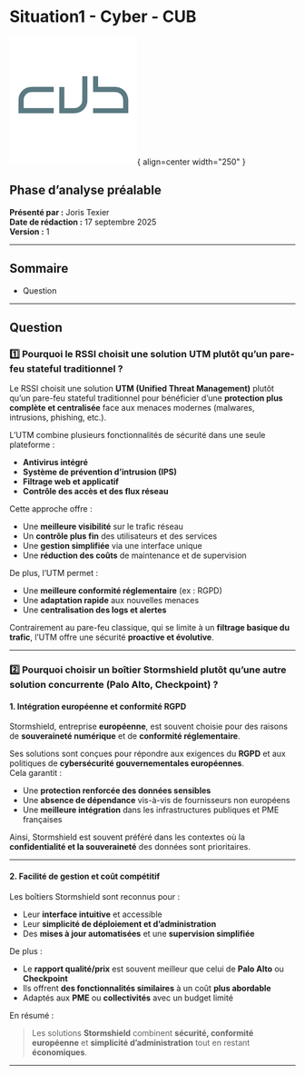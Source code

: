 # Situation1 - Cyber - CUB
![logo cub0](../../media/72.png){ align=center width="250" }

## Phase d’analyse préalable  

**Présenté par :** Joris Texier  
**Date de rédaction :** 17 septembre 2025  
**Version :** 1  

---

## Sommaire

- Question

---

## Question

### 1️⃣ Pourquoi le RSSI choisit une solution UTM plutôt qu’un pare-feu stateful traditionnel ?

Le RSSI choisit une solution **UTM (Unified Threat Management)** plutôt qu’un pare-feu stateful traditionnel pour bénéficier d’une **protection plus complète et centralisée** face aux menaces modernes (malwares, intrusions, phishing, etc.).

L’UTM combine plusieurs fonctionnalités de sécurité dans une seule plateforme :
- **Antivirus intégré**
- **Système de prévention d’intrusion (IPS)**
- **Filtrage web et applicatif**
- **Contrôle des accès et des flux réseau**

Cette approche offre :
- Une **meilleure visibilité** sur le trafic réseau  
- Un **contrôle plus fin** des utilisateurs et des services  
- Une **gestion simplifiée** via une interface unique  
- Une **réduction des coûts** de maintenance et de supervision  

De plus, l’UTM permet :
- Une **meilleure conformité réglementaire** (ex : RGPD)  
- Une **adaptation rapide** aux nouvelles menaces  
- Une **centralisation des logs et alertes**  

Contrairement au pare-feu classique, qui se limite à un **filtrage basique du trafic**, l’UTM offre une sécurité **proactive et évolutive**.

---

### 2️⃣ Pourquoi choisir un boîtier Stormshield plutôt qu’une autre solution concurrente (Palo Alto, Checkpoint) ?

#### **1. Intégration européenne et conformité RGPD**

Stormshield, entreprise **européenne**, est souvent choisie pour des raisons de **souveraineté numérique** et de **conformité réglementaire**.

Ses solutions sont conçues pour répondre aux exigences du **RGPD** et aux politiques de **cybersécurité gouvernementales européennes**.  
Cela garantit :
- Une **protection renforcée des données sensibles**
- Une **absence de dépendance** vis-à-vis de fournisseurs non européens
- Une **meilleure intégration** dans les infrastructures publiques et PME françaises

Ainsi, Stormshield est souvent préféré dans les contextes où la **confidentialité et la souveraineté** des données sont prioritaires.

---

#### **2. Facilité de gestion et coût compétitif**

Les boîtiers Stormshield sont reconnus pour :
- Leur **interface intuitive** et accessible  
- Leur **simplicité de déploiement et d’administration**  
- Des **mises à jour automatisées** et une **supervision simplifiée**

De plus :
- Le **rapport qualité/prix** est souvent meilleur que celui de **Palo Alto** ou **Checkpoint**
- Ils offrent **des fonctionnalités similaires** à un coût **plus abordable**
- Adaptés aux **PME** ou **collectivités** avec un budget limité

En résumé :
> Les solutions **Stormshield** combinent **sécurité, conformité européenne** et **simplicité d’administration** tout en restant **économiques**.

---


